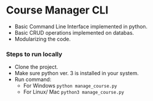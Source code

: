 # Course Manager CLI

- Basic Command Line Interface implemented in python.
- Basic CRUD operations implemented on databas.
- Modularizing the code.

### Steps to run locally
- Clone the project.
- Make sure python ver. 3 is installed in your system.
- Run command:
  - For Windows `python manage_course.py`
  - For Linux/ Mac `python3 manage_course.py`
